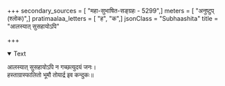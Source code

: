 +++
secondary_sources = [ "महा-सुभाषित-सङ्ग्रहः - 5299",]
meters = [ "अनुष्टुप् (श्लोक)",]
pratimaalaa_letters = [ "ह", "क",]
jsonClass = "Subhaashita"
title = "आलस्यात् सुसहायोऽपि"

+++

<details open><summary>Text</summary>

आलस्यात् सुसहायोऽपि न गच्छत्युदयं जनः।  
हस्ताग्रास्फालितो भूमौ तोयार्द्र इव कन्दुकः॥
</details>
